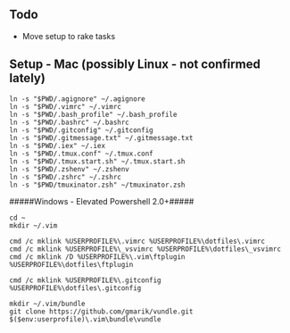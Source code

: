 ## Todo

* Move setup to rake tasks

## Setup - Mac (possibly Linux - not confirmed lately)

```
ln -s "$PWD/.agignore" ~/.agignore
ln -s "$PWD/.vimrc" ~/.vimrc
ln -s "$PWD/.bash_profile" ~/.bash_profile
ln -s "$PWD/.bashrc" ~/.bashrc
ln -s "$PWD/.gitconfig" ~/.gitconfig
ln -s "$PWD/.gitmessage.txt" ~/.gitmessage.txt
ln -s "$PWD/.iex" ~/.iex
ln -s "$PWD/.tmux.conf" ~/.tmux.conf
ln -s "$PWD/.tmux.start.sh" ~/.tmux.start.sh
ln -s "$PWD/.zshenv" ~/.zshenv
ln -s "$PWD/.zshrc" ~/.zshrc
ln -s "$PWD/tmuxinator.zsh" ~/tmuxinator.zsh
```

#####Windows - Elevated Powershell 2.0+#####

```
cd ~
mkdir ~/.vim

cmd /c mklink %USERPROFILE%\.vimrc %USERPROFILE%\dotfiles\.vimrc
cmd /c mklink %USERPROFILE%\_vsvimrc %USERPROFILE%\dotfiles\_vsvimrc
cmd /c mklink /D %USERPROFILE%\.vim\ftplugin %USERPROFILE%\dotfiles\ftplugin

cmd /c mklink %USERPROFILE%\.gitconfig %USERPROFILE%\dotfiles\.gitconfig

mkdir ~/.vim/bundle
git clone https://github.com/gmarik/vundle.git $($env:userprofile)\.vim\bundle\vundle
```
